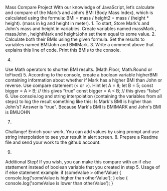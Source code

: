 Mass Compare Project
With our knowledge of JavaScript, let’s calculate and compare of the Mark’s and John’s BMI (Body Mass Index), which is calculated using the formula: 
BMI = mass / height2 = mass / (height * height). (mass in kg and height in meter). 
1.
To start, Store Mark's and John's mass and height in variables. Create variables named massMark , massJohn , heightMark and heightJohn set them equal to some value.
2.
Calculate both their BMIs using the given formula. Set the results to variables named BMIJohn and BMIMark.
3.
Write a comment above that explains this line of code. Print this BMIs to the console.

4.
Use Math operators to shorten BMI results. (Math.Floor, Math.Round or toFixed)
5.
According to the console, create a boolean variable higherBMI containing information about whether if Mark has a higher BMI than John or reverse. Use compare statement (< or >).
Hint
let A = 8; 
let B = 5;
const bigger = A > B; // this gives “true”
const bigger = A < B; // this gives “false”
6.
Use console.log and string interpolation (containing the variables from all steps) to log the result something like this:
Is Mark's BMI is higher than John's? Answer is “true". Because Mark's BMI is BMIMARK and John's BMI is BMIJOHN


7.
Challange! Enrich your work. You can add values by using prompt and use string interpolation to see your result in alert screen.
8.
Prepare a Readme file and send your work to the github account.

9.
Additional Step!
If you wish, you can make this compare with an if else stattement instead of boolean variable that you created in step 5. 
Usage of if else statement example: 
if (someValue > otherValue) { 
    console.log('someValue is higher than otherValue'); 
    } else { 
         console.log('someValue is lower than otherValue');
     }




